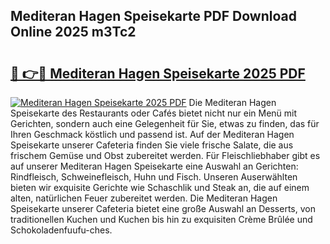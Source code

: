## Mediteran Hagen Speisekarte PDF Download Online 2025 m3Tc2

# <h2><a href="http://gc5nph0.nevu.top/?p=Mediteran+Hagen+Speisekarte">🔗 👉🔴 Mediteran Hagen Speisekarte 2025 PDF</a></h2>

[![Mediteran Hagen Speisekarte 2025 PDF](https://i.imgur.com/dBaPXMq.png)](http://gc5nph0.nevu.top/?p=Mediteran+Hagen+Speisekarte)
Die Mediteran Hagen Speisekarte des Restaurants oder Cafés bietet nicht nur ein Menü mit Gerichten, sondern auch eine Gelegenheit für Sie, etwas zu finden, das für Ihren Geschmack köstlich und passend ist. Auf der Mediteran Hagen Speisekarte unserer Cafeteria finden Sie viele frische Salate, die aus frischem Gemüse und Obst zubereitet werden. Für Fleischliebhaber gibt es auf unserer Mediteran Hagen Speisekarte eine Auswahl an Gerichten: Rindfleisch, Schweinefleisch, Huhn und Fisch. Unseren Auserwählten bieten wir exquisite Gerichte wie Schaschlik und Steak an, die auf einem alten, natürlichen Feuer zubereitet werden. Die Mediteran Hagen Speisekarte unserer Cafeteria bietet eine große Auswahl an Desserts, von traditionellen Kuchen und Kuchen bis hin zu exquisiten Crème Brûlée und Schokoladenfuufu-ches.
